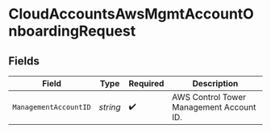 # CloudAccountsAwsMgmtAccountOnboardingRequest


## Fields

| Field                                    | Type                                     | Required                                 | Description                              |
| ---------------------------------------- | ---------------------------------------- | ---------------------------------------- | ---------------------------------------- |
| `ManagementAccountID`                    | *string*                                 | :heavy_check_mark:                       | AWS Control Tower Management Account ID. |